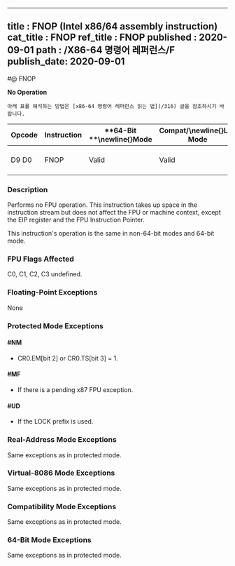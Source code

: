 ----------------------------
title : FNOP (Intel x86/64 assembly instruction)
cat_title : FNOP
ref_title : FNOP
published : 2020-09-01
path : /X86-64 명령어 레퍼런스/F
publish_date: 2020-09-01
----------------------------


#@ FNOP

**No Operation**

```lec-info
아래 표를 해석하는 방법은 [x86-64 명령어 레퍼런스 읽는 법](/316) 글을 참조하시기 바랍니다.
```

|**Opcode**|**Instruction**|**64-Bit **\newline{}**Mode**|**Compat/**\newline{}**Leg Mode**|**Description**|
|----------|---------------|-----------------------------|---------------------------------|---------------|
|D9 D0|FNOP|Valid|Valid|No operation is performed.|
### Description


Performs no FPU operation. This instruction takes up space in the instruction stream but does not affect the FPU or machine context, except the EIP register and the FPU Instruction Pointer.

This instruction's operation is the same in non-64-bit modes and 64-bit mode.

### FPU Flags Affected


C0, C1, C2, C3 undefined.

### Floating-Point Exceptions


None


### Protected Mode Exceptions

#### #NM
* CR0.EM[bit 2] or CR0.TS[bit 3] = 1.

#### #MF
* If there is a pending x87 FPU exception.

#### #UD
* If the LOCK prefix is used.

### Real-Address Mode Exceptions



Same exceptions as in protected mode.


### Virtual-8086 Mode Exceptions



Same exceptions as in protected mode.


### Compatibility Mode Exceptions



Same exceptions as in protected mode.


### 64-Bit Mode Exceptions



Same exceptions as in protected mode.

